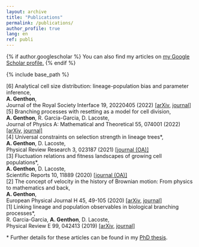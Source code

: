 ```yaml
---
layout: archive
title: "Publications"
permalink: /publications/
author_profile: true
lang: en
ref: publi
---
```


{% if author.googlescholar %}
  You can also find my articles on <u><a href="{{author.googlescholar}}">my Google Scholar profile</a>.</u>
{% endif %}

{% include base_path %}

<!--
{% for post in site.publications reversed %}
  {% include archive-single.html %}
{% endfor %}
-->


<div class="pub">
    <span class="mr-5">[6]</span> 
    <span>Analytical cell size distribution: lineage-population bias and parameter inference,<br>
	<b>A. Genthon</b>,<br>
	Journal of the Royal Society Interface 19, 20220405 (2022) <a href="https://arxiv.org/abs/2206.06146">[arXiv,</a> <a href="https://doi.org/10.1098/rsif.2022.0405">journal]</a>
    </span>
</div>



<div class="pub">
    <span class="mr-5">[5]</span> 
    <span>Branching processes with resetting as a model for cell division,<br>
	<b>A. Genthon</b>, R. Garcia-Garcia, D. Lacoste,<br>
	Journal of Physics A: Mathematical and Theoretical 55, 074001 (2022) <a href="https://arxiv.org/abs/2110.15147">[arXiv,</a> <a href="https://iopscience.iop.org/article/10.1088/1751-8121/ac491a">journal]</a>
    </span>
</div>



<div class="pub">
    <span class="mr-5">[4]</span> 
    <span>Universal constraints on selection strength in lineage trees*,<br>
	<b>A. Genthon</b>, D. Lacoste,<br>
	Physical Review Research 3, 023187 (2021) <a href="https://journals.aps.org/prresearch/abstract/10.1103/PhysRevResearch.3.023187">[journal (OA)]</a> 
    </span>
</div>


<div class="pub">
    <span class="mr-5">[3]</span> 
    <span>Fluctuation relations and fitness landscapes of growing cell populations*,<br>
	<b>A. Genthon</b>, D. Lacoste,<br>
	Scientific Reports 10, 11889 (2020) <a href="https://www.nature.com/articles/s41598-020-68444-x">[journal (OA)]</a> 
    </span>
</div>


<div class="pub">
    <span class="mr-5">[2]</span> 
    <span>The concept of velocity in the history of Brownian motion: From physics to mathematics and back,<br>
	<b>A. Genthon</b>,<br>
	European Physical Journal H 45, 49-105 (2020) <a href="https://arxiv.org/abs/2006.05399">[arXiv,</a> <a href="https://link.springer.com/article/10.1140/epjh/e2020-10009-8">journal]</a>
    </span>
</div>


<div class="pub">
    <span class="mr-5">[1]</span> 
    <span>Linking lineage and population observables in biological branching processes*,<br>
	R. Garcia-Garcia, <b>A. Genthon</b>, D. Lacoste,<br>
	Physical Review E 99, 042413 (2019) <a href="https://arxiv.org/abs/1901.06932">[arXiv,</a> <a href="https://journals.aps.org/pre/abstract/10.1103/PhysRevE.99.042413">journal]</a>
    </span>
</div>


\* Further details for these articles can be found in my <a href="https://pastel.archives-ouvertes.fr/tel-03980960">PhD thesis</a>.

